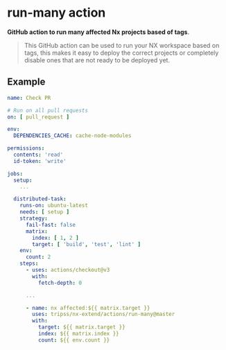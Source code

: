 # run-many action

**GitHub action to run many affected Nx projects based of tags**.

> This GitHub action can be used to run your NX workspace based on tags, this makes it easy to deploy
> the correct projects or completely disable ones that are not ready to be deployed yet.

## Example

```yaml
name: Check PR

# Run on all pull requests
on: [ pull_request ]

env:
  DEPENDENCIES_CACHE: cache-node-modules

permissions:
  contents: 'read'
  id-token: 'write'

jobs:
  setup:
    ...

  distributed-task:
    runs-on: ubuntu-latest
    needs: [ setup ]
    strategy:
      fail-fast: false
      matrix:
        index: [ 1, 2 ]
        target: [ 'build', 'test', 'lint' ]
    env:
      count: 2
    steps:
      - uses: actions/checkout@v3
        with:
          fetch-depth: 0

      ...

      - name: nx affected:${{ matrix.target }}
        uses: tripss/nx-extend/actions/run-many@master
        with:
          target: ${{ matrix.target }}
          index: ${{ matrix.index }}
          count: ${{ env.count }}


```
